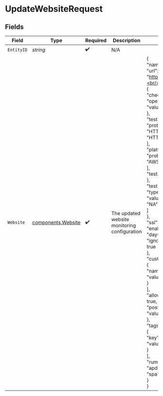 # UpdateWebsiteRequest


## Fields

| Field                                                                                                                                                                                                                                                                                                                                                                                                                                                                                                                                                                                                                                                                                                               | Type                                                                                                                                                                                                                                                                                                                                                                                                                                                                                                                                                                                                                                                                                                                | Required                                                                                                                                                                                                                                                                                                                                                                                                                                                                                                                                                                                                                                                                                                            | Description                                                                                                                                                                                                                                                                                                                                                                                                                                                                                                                                                                                                                                                                                                         | Example                                                                                                                                                                                                                                                                                                                                                                                                                                                                                                                                                                                                                                                                                                             |
| ------------------------------------------------------------------------------------------------------------------------------------------------------------------------------------------------------------------------------------------------------------------------------------------------------------------------------------------------------------------------------------------------------------------------------------------------------------------------------------------------------------------------------------------------------------------------------------------------------------------------------------------------------------------------------------------------------------------- | ------------------------------------------------------------------------------------------------------------------------------------------------------------------------------------------------------------------------------------------------------------------------------------------------------------------------------------------------------------------------------------------------------------------------------------------------------------------------------------------------------------------------------------------------------------------------------------------------------------------------------------------------------------------------------------------------------------------- | ------------------------------------------------------------------------------------------------------------------------------------------------------------------------------------------------------------------------------------------------------------------------------------------------------------------------------------------------------------------------------------------------------------------------------------------------------------------------------------------------------------------------------------------------------------------------------------------------------------------------------------------------------------------------------------------------------------------- | ------------------------------------------------------------------------------------------------------------------------------------------------------------------------------------------------------------------------------------------------------------------------------------------------------------------------------------------------------------------------------------------------------------------------------------------------------------------------------------------------------------------------------------------------------------------------------------------------------------------------------------------------------------------------------------------------------------------- | ------------------------------------------------------------------------------------------------------------------------------------------------------------------------------------------------------------------------------------------------------------------------------------------------------------------------------------------------------------------------------------------------------------------------------------------------------------------------------------------------------------------------------------------------------------------------------------------------------------------------------------------------------------------------------------------------------------------- |
| `EntityID`                                                                                                                                                                                                                                                                                                                                                                                                                                                                                                                                                                                                                                                                                                          | *string*                                                                                                                                                                                                                                                                                                                                                                                                                                                                                                                                                                                                                                                                                                            | :heavy_check_mark:                                                                                                                                                                                                                                                                                                                                                                                                                                                                                                                                                                                                                                                                                                  | N/A                                                                                                                                                                                                                                                                                                                                                                                                                                                                                                                                                                                                                                                                                                                 |                                                                                                                                                                                                                                                                                                                                                                                                                                                                                                                                                                                                                                                                                                                     |
| `Website`                                                                                                                                                                                                                                                                                                                                                                                                                                                                                                                                                                                                                                                                                                           | [components.Website](../../models/components/website.md)                                                                                                                                                                                                                                                                                                                                                                                                                                                                                                                                                                                                                                                            | :heavy_check_mark:                                                                                                                                                                                                                                                                                                                                                                                                                                                                                                                                                                                                                                                                                                  | The updated website monitoring configuration                                                                                                                                                                                                                                                                                                                                                                                                                                                                                                                                                                                                                                                                        | {<br/>"name": "solarwinds.com",<br/>"url": "https://www.solarwinds.com",<br/>"availabilityCheckSettings": {<br/>"checkForString": {<br/>"operator": "CONTAINS",<br/>"value": "string"<br/>},<br/>"testIntervalInSeconds": 14400,<br/>"protocols": [<br/>"HTTP",<br/>"HTTPS"<br/>],<br/>"platformOptions": {<br/>"probePlatforms": [<br/>"AWS"<br/>],<br/>"testFromAll": true<br/>},<br/>"testFrom": {<br/>"type": "REGION",<br/>"values": [<br/>"NA"<br/>]<br/>},<br/>"ssl": {<br/>"enabled": true,<br/>"daysPriorToExpiration": 7,<br/>"ignoreIntermediateCertificates": true<br/>},<br/>"customHeaders": [<br/>{<br/>"name": "string",<br/>"value": "string"<br/>}<br/>],<br/>"allowInsecureRenegotiation": true,<br/>"postData": "{\"example\": \"value\"}"<br/>},<br/>"tags": [<br/>{<br/>"key": "string",<br/>"value": "string"<br/>}<br/>],<br/>"rum": {<br/>"apdexTimeInSeconds": 4,<br/>"spa": true<br/>}<br/>} |